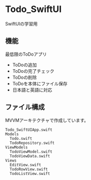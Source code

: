 # Todo_SwiftUI

SwiftUIの学習用


## 機能

最低限のToDoアプリ

* ToDoの追加
* ToDoの完了チェック
* ToDoの削除
* ToDoを本体にファイル保存
* 日本語と英語に対応


## ファイル構成

MVVMアーキテクチャで作成しています。

```
Todo_SwiftUIApp.swift
Models
  Todo.swift
  TodoRepository.swift
ViewModels
  TodoViewModel.swift
  TodoViewData.swift
Views
  EditView.swift
  TodoRowView.swift
  TodoListView.swift
```
